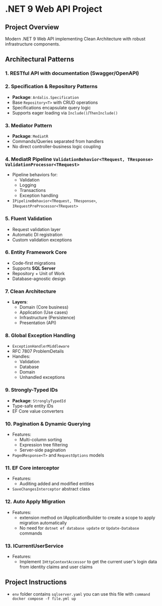 # .NET 9 Web API Project

## Project Overview
Modern .NET 9 Web API implementing Clean Architecture with robust infrastructure components.

## Architectural Patterns

### 1. RESTful API with documentation (Swagger/OpenAPI)

### 2. Specification & Repository Patterns
- **Package**: `Ardalis.Specification`
- Base `Repository<T>` with CRUD operations
- Specifications encapsulate query logic
- Supports eager loading via `Include()`/`ThenInclude()`

### 3. Mediator Pattern
- **Package**: `MediatR`
- Commands/Queries separated from handlers
- No direct controller-business logic coupling

### 4. MediatR Pipeline `ValidationBehavior<TRequest, TResponse>` `ValidationProcessor<TRequest>`
- Pipeline behaviors for:
  - Validation
  - Logging
  - Transactions
  - Exception handling
- `IPipelineBehavior<TRequest, TResponse>`, `IRequestPreProcessor<TRequest>`

### 5. Fluent Validation
- Request validation layer
- Automatic DI registration
- Custom validation exceptions

### 6. Entity Framework Core
- Code-first migrations
- Supports **SQL Server**
- Repository + Unit of Work
- Database-agnostic design

### 7. Clean Architecture
- **Layers**:
  - Domain (Core business)
  - Application (Use cases)
  - Infrastructure (Persistence)
  - Presentation (API)

### 8. Global Exception Handling
- `ExceptionHandlerMiddleware`
- RFC 7807 ProblemDetails
- Handles:
  - Validation
  - Database
  - Domain
  - Unhandled exceptions

### 9. Strongly-Typed IDs
- **Package**: `StronglyTypedId`
- Type-safe entity IDs
- EF Core value converters

### 10. Pagination & Dynamic Querying
- Features:
  - Multi-column sorting
  - Expression tree filtering
  - Server-side pagination
- `PagedResponse<T>` and `RequestOptions` models

### 11. EF Core interceptor
- Features:
  - Auditing added and modified entities
- `SaveChangesInterceptor` abstract class

### 12. Auto Apply Migration
- Features:
  - extension method on IApplicationBuilder to create a scope to apply migration automatically
  - No need for `dotnet ef database update` or `Update-Database` commands

### 13. ICurrentUserService
- Features:
  - Implement `IHttpContextAccessor` to get the current user's login data from identity claims and user claims

## Project Instructions
- `env` folder contains `sqlserver.yaml` you can use this file with `command docker compose -f file.yml up`
